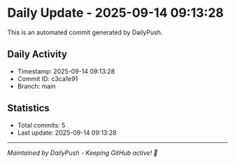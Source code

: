 # Daily Update - 2025-09-14 09:13:28

This is an automated commit generated by DailyPush.

## Daily Activity
- Timestamp: 2025-09-14 09:13:28
- Commit ID: c3ca1e91
- Branch: main

## Statistics
- Total commits: 5
- Last update: 2025-09-14 09:13:28

---
*Maintained by DailyPush - Keeping GitHub active! 🚀*
